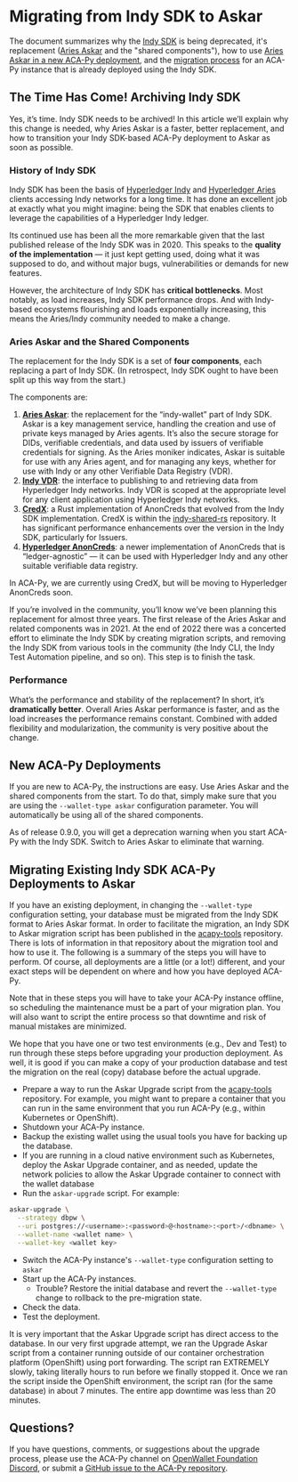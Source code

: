 # Migrating from Indy SDK to Askar

The document summarizes why the [Indy SDK] is being deprecated, it's replacement
([Aries Askar] and the "shared components"), how to use [Aries Askar in a new
ACA-Py deployment](#new-aca-py-deployments), and the [migration
process](#migrating-existing-indy-sdk-aca-py-deployments-to-askar) for an ACA-Py
instance that is already deployed using the Indy SDK.

## The Time Has Come! Archiving Indy SDK

Yes, it’s time. Indy SDK needs to be archived! In this article we’ll explain why
this change is needed, why Aries Askar is a faster, better replacement, and how
to transition your Indy SDK-based ACA-Py deployment to Askar as soon as
possible.

[Indy SDK]: https://github.com/hyperledger/indy-sdk
[Aries Askar]: https://github.com/hyperledger/aries-askar

### History of Indy SDK

Indy SDK has been the basis of [Hyperledger Indy] and [Hyperledger Aries] clients
accessing Indy networks for a long time. It has done an excellent job at exactly
what you might imagine: being the SDK that enables clients to leverage the
capabilities of a Hyperledger Indy ledger.

Its continued use has been all the more remarkable given that the last published
release of the Indy SDK was in 2020. This speaks to the **quality of the
implementation** — it just kept getting used, doing what it was supposed to do,
and without major bugs, vulnerabilities or demands for new features.

However, the architecture of Indy SDK has **critical bottlenecks**. Most
notably, as load increases, Indy SDK performance drops. And with Indy-based
ecosystems flourishing and loads exponentially increasing, this means the
Aries/Indy community needed to make a change.

[Hyperledger Indy]: https://www.hyperledger.org/projects/hyperledger-indy
[Hyperledger Aries]: https://www.hyperledger.org/projects/aries

### Aries Askar and the Shared Components

The replacement for the Indy SDK is a set of **four components**, each replacing
a part of Indy SDK. (In retrospect, Indy SDK ought to have been split up this
way from the start.)

The components are:

1. **[Aries Askar]**: the replacement for the “indy-wallet” part of Indy SDK.
   Askar is a key management service, handling the creation and use of private
   keys managed by Aries agents. It’s also the secure storage for DIDs,
   verifiable credentials, and data used by issuers of verifiable credentials
   for signing. As the Aries moniker indicates, Askar is suitable for use with
   any Aries agent, and for managing any keys, whether for use with Indy or any
   other Verifiable Data Registry (VDR).
2. **[Indy VDR]**: the interface to publishing to and retrieving data from
   Hyperledger Indy networks. Indy VDR is scoped at the appropriate level for
   any client application using Hyperledger Indy networks.
3. **[CredX]**: a Rust implementation of AnonCreds that evolved from the Indy
   SDK implementation. CredX is within the [indy-shared-rs] repository. It has
   significant performance enhancements over the version in the Indy SDK,
   particularly for Issuers.
4. **[Hyperledger AnonCreds]**: a newer implementation of AnonCreds that is
   “ledger-agnostic” — it can be used with Hyperledger Indy and any other
   suitable verifiable data registry.

In ACA-Py, we are currently using CredX, but will be moving to Hyperledger
AnonCreds soon.

[Indy VDR]: https://github.com/hyperledger/indy-vdr
[CredX]: https://github.com/hyperledger/indy-shared-rs
[indy-shared-rs]: https://github.com/hyperledger/indy-shared-rs
[Hyperledger AnonCreds]: https://github.com/hyperledger/anoncreds-rs

If you’re involved in the community, you’ll know we’ve been planning this
replacement for almost three years. The first release of the Aries Askar and
related components was in 2021. At the end of 2022 there was a concerted effort
to eliminate the Indy SDK by creating migration scripts, and removing the Indy
SDK from various tools in the community (the Indy CLI, the Indy Test Automation
pipeline, and so on). This step is to finish the task.

### Performance

What’s the performance and stability of the replacement? In short, it’s
**dramatically better**. Overall Aries Askar performance is faster, and as the
load increases the performance remains constant. Combined with added flexibility
and modularization, the community is very positive about the change.

## New ACA-Py Deployments

If you are new to ACA-Py, the instructions are easy. Use Aries Askar and the
shared components from the start. To do that, simply make sure that you are
using the `--wallet-type askar` configuration parameter. You will automatically
be using all of the shared components.

As of release 0.9.0, you will get a deprecation warning when you start ACA-Py
with the Indy SDK. Switch to Aries Askar to eliminate that warning.

## Migrating Existing Indy SDK ACA-Py Deployments to Askar

If you have an existing deployment, in changing the `--wallet-type`
configuration setting, your database must be migrated from the Indy SDK format
to Aries Askar format. In order to facilitate the migration, an Indy SDK to
Askar migration script has been published in the [acapy-tools] repository.
There is lots of information in that repository about the migration tool and how
to use it. The following is a summary of the steps you will have to perform. Of
course, all deployments are a little (or a lot!) different, and your exact steps
will be dependent on where and how you have deployed ACA-Py.

[acapy-tools]: https://github.com/openwallet-foundation/acapy-tools

Note that in these steps you will have to take your ACA-Py instance offline, so
scheduling the maintenance must be a part of your migration plan. You will also
want to script the entire process so that downtime and risk of manual mistakes
are minimized.

We hope that you have one or two test environments (e.g., Dev and Test) to run
through these steps before upgrading your production deployment. As well, it is
good if you can make a copy of your production database and test the migration
on the real (copy) database before the actual upgrade.

* Prepare a way to run the Askar Upgrade script from the [acapy-tools]
  repository. For example, you might want to prepare a container that you can
  run in the same environment that you run ACA-Py (e.g., within Kubernetes or
  OpenShift).
* Shutdown your ACA-Py instance.
* Backup the existing wallet using the usual tools you have for backing up the
  database.
* If you are running in a cloud native environment such as Kubernetes, deploy
  the Askar Upgrade container, and as needed, update the network policies to
  allow the Askar Upgrade container to connect with the wallet database
* Run the `askar-upgrade` script. For example:

``` bash
askar-upgrade \
  --strategy dbpw \
  --uri postgres://<username>:<password>@<hostname>:<port>/<dbname> \
  --wallet-name <wallet name> \
  --wallet-key <wallet key>
```

* Switch the ACA-Py instance's `--wallet-type` configuration setting to `askar`
* Start up the ACA-Py instances.
  * Trouble? Restore the initial database and revert the `--wallet-type` change
    to rollback to the pre-migration state.
* Check the data.
* Test the deployment.

It is very important that the Askar Upgrade script has direct access to the
database. In our very first upgrade attempt, we ran the Upgrade Askar script
from a container running outside of our container orchestration platform
(OpenShift) using port forwarding. The script ran EXTREMELY slowly, taking
literally hours to run before we finally stopped it. Once we ran the script
inside the OpenShift environment, the script ran (for the same database) in
about 7 minutes. The entire app downtime was less than 20 minutes.

## Questions?

If you have questions, comments, or suggestions about the upgrade process,
please use the ACA-Py channel on [OpenWallet Foundation Discord], or
submit a [GitHub issue to the ACA-Py repository].

[OpenWallet Foundation Discord]: https://discord.gg/openwallet-foundation
[GitHub issue to the ACA-Py repository]: https://github.com/openwallet-foundation/acapy/issues
